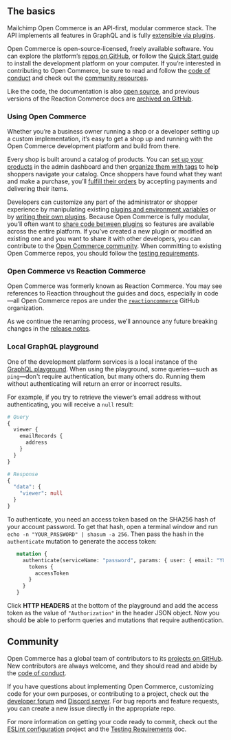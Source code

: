 ## The basics

Mailchimp Open Commerce is an API-first, modular commerce stack. The API implements all features in GraphQL and is fully [extensible via plugins](/open-commerce/guides/build-api-plugin/).

Open Commerce is open-source-licensed, freely available software. You can explore the platform’s [repos on GitHub](https://github.com/reactioncommerce), or follow the [Quick Start guide](/open-commerce/guides/quick-start/) to install the development platform on your computer. If you’re interested in contributing to Open Commerce, be sure to read and follow the [code of conduct](https://github.com/reactioncommerce/reaction-docs/blob/trunk/public-docs/code-of-conduct.md/) and check out the [community resources](#community).

Like the code, the documentation is also [open source](https://github.com/reactioncommerce/docs), and previous versions of the Reaction Commerce docs are [archived on GitHub](https://github.com/reactioncommerce/reaction-docs).

### Using Open Commerce

Whether you’re a business owner running a shop or a developer setting up a custom implementation, it’s easy to get a shop up and running with the Open Commerce development platform and build from there.

Every shop is built around a catalog of products. You can [set up your products](/open-commerce/docs/creating-organizing-products/) in the admin dashboard and then [organize them with tags](/open-commerce/docs/tags-navigation/) to help shoppers navigate your catalog. Once shoppers have found what they want and make a purchase, you’ll [fulfill their orders](/open-commerce/docs/fulfilling-orders/) by accepting payments and delivering their items.

Developers can customize any part of the administrator or shopper experience by manipulating existing [plugins and environment variables](/open-commerce/docs/plugins-environment-variables/) or by [writing their own plugins](/open-commerce/guides/build-api-plugin/). Because Open Commerce is fully modular, you’ll often want to [share code between plugins](/open-commerce/docs/sharing-code-between-plugins/) so features are available across the entire platform. If you’ve created a new plugin or modified an existing one and you want to share it with other developers, you can contribute to the [Open Commerce community](#community). When committing to existing Open Commerce repos, you should follow the [testing requirements](/open-commerce/docs/testing-requirements/).

### Open Commerce vs Reaction Commerce

Open Commerce was formerly known as Reaction Commerce. You may see references to Reaction throughout the guides and docs, especially in code—all Open Commerce repos are under the [`reactioncommerce`](https://github.com/reactioncommerce) GitHub organization.

As we continue the renaming process, we’ll announce any future breaking changes in the [release notes](/release-notes/?filter=open-commerce).

### Local GraphQL playground

One of the development platform services is a local instance of the [GraphQL playground](/open-commerce/playground/). When using the playground, some queries—such as `ping`—don't require authentication, but many others do. Running them without authenticating will return an error or incorrect results. 

For example, if you try to retrieve the viewer’s email address without authenticating, you will receive a `null` result:

```graphql
# Query
{
  viewer {
    emailRecords {
      address
    }
  }
}

# Response
{
  "data": {
    "viewer": null
  }
}
```

To authenticate, you need an access token based on the SHA256 hash of your account password. To get that hash, open a terminal window and run `echo -n "YOUR_PASSWORD" | shasum -a 256`. Then pass the hash in the `authenticate` mutation to generate the access token:

 ```graphql
    mutation {
      authenticate(serviceName: "password", params: { user: { email: "YOUR_EMAIL_ADDRESS"}, password: "YOUR_HASHED_PASSWORD" }) {
        tokens {
          accessToken
        }
      }
    }
 ```

Click **HTTP HEADERS** at the bottom of the playground and add the access token as the value of `"Authorization"` in the header JSON object. Now you should be able to perform queries and mutations that require authentication.

## Community

Open Commerce has a global team of contributors to its [projects on GitHub](https://github.com/reactioncommerce). New contributors are always welcome, and they should read and abide by the [code of conduct](https://github.com/reactioncommerce/reaction-docs/blob/trunk/public-docs/code-of-conduct.md/).

If you have questions about implementing Open Commerce, customizing code for your own purposes, or contributing to a project, check out the [developer forum](https://forums.reactioncommerce.com) and [Discord server](https://discord.gg/Bwm63tBcQY). For bug reports and feature requests, you can create a new issue directly in the appropriate repo.

For more information on getting your code ready to commit, check out the [ESLint configuration](https://github.com/reactioncommerce/reaction-eslint-config) project and the [Testing Requirements](/open-commerce/docs/testing-requirements/) doc.
